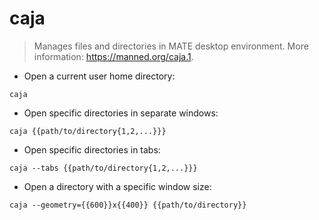 # caja

> Manages files and directories in MATE desktop environment.
> More information: <https://manned.org/caja.1>.

- Open a current user home directory:

`caja`

- Open specific directories in separate windows:

`caja {{path/to/directory{1,2,...}}}`

- Open specific directories in tabs:

`caja --tabs {{path/to/directory{1,2,...}}}`

- Open a directory with a specific window size:

`caja --geometry={{600}}x{{400}} {{path/to/directory}}`
